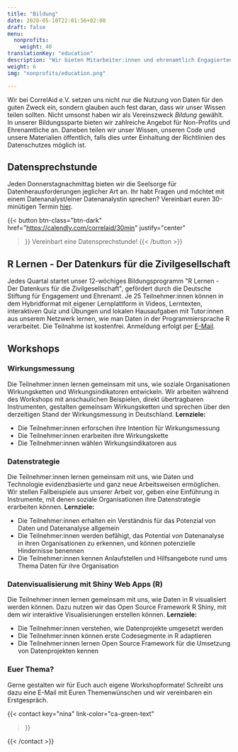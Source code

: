 ```yaml
---
title: "Bildung"
date: 2020-05-10T22:01:56+02:00
draft: false
menu:
  nonprofits:
    weight: 40
translationKey: "education"
description: "Wir bieten Mitarbeiter:innen und ehrenamtlich Engagierten aus gemeinnützigen Organisationen Möglichkeiten ihr Wissen über Daten zu verbessern."
weight: 6
img: "nonprofits/education.png"

---
```


Wir bei CorrelAid e.V. setzen uns nicht nur die Nutzung von Daten für den guten Zweck ein, sondern glauben auch fest daran, dass wir unser Wissen teilen sollten. Nicht umsonst haben wir als Vereinszweck *Bildung* gewählt. In unserer Bildungssparte bieten wir zahlreiche Angebot für Non-Profits und Ehrenamtliche an. Daneben teilen wir unser Wissen, unseren Code und unsere Materialien öffentlich, falls dies unter Einhaltung der Richtlinien des Datenschutzes möglich ist.


## Datensprechstunde
Jeden Donnerstagnachmittag bieten wir die Seelsorge für Datenherausforderungen jeglicher Art an. Ihr habt Fragen und möchtet mit einem Datenanalyst/einer Datenanalystin sprechen? Vereinbart euren 30-minütigen Termin [hier](https://calendly.com/correlaid/30min).

{{< button 
    btn-class="btn-dark"
    href="https://calendly.com/correlaid/30min"
    justify="center"
>}}
Vereinbart eine Datensprechstunde!
{{< /button >}}

## R Lernen - Der Datenkurs für die Zivilgesellschaft
Jedes Quartal startet unser 12-wöchiges Bildungsprogramm "R Lernen - Der Datenkurs für die Zivilgesellschaft", gefördert durch die Deutsche Stiftung für Engagement und Ehrenamt. Je 25 Teilnehmer:innen können in dem Hybridformat mit eigener Lernplattform in Videos, Lerntexten, interaktiven Quiz und Übungen und lokalen Hausaufgaben mit Tutor:innen aus unserem Netzwerk lernen, wie man Daten in der Programmiersprache R verarbeitet. Die Teilnahme ist kostenfrei. Anmeldung erfolgt per [E-Mail](nina.h@correlaid.org).

## Workshops
### Wirkungsmessung
Die Teilnehmer:innen lernen gemeinsam mit uns, wie soziale Organisationen Wirkungsketten und Wirkungsindikatoren entwickeln. Wir arbeiten während des Workshops mit anschaulichen Beispielen, direkt übertragbaren Instrumenten, gestalten gemeinsam Wirkungsketten und sprechen über den derzeitigen Stand der Wirkungsmessung in Deutschland.
**Lernziele:**
- Die Teilnehmer:innen erforschen ihre Intention für Wirkungsmessung
- Die Teilnehmer:innen erarbeiten ihre Wirkungskette
- Die Teilnehmer:innen wählen Wirkungsindikatoren aus

### Datenstrategie
Die Teilnehmer:innen lernen gemeinsam mit uns, wie Daten und Technologie evidenzbasierte und ganz neue Arbeitsweisen ermöglichen. Wir stellen Fallbeispiele aus unserer Arbeit vor, geben eine Einführung in Instrumente, mit denen soziale Organisationen ihre Datenstrategie erarbeiten können.
**Lernziele:**
- Die Teilnehmer:innen erhalten ein Verständnis für das Potenzial von Daten und Datenanalyse allgemein
- Die Teilnehmer:innen werden befähigt, das Potential von Datenanalyse in ihren Organisationen zu erkennen, und können potenzielle Hindernisse benennen
- Die Teilnehmer:innen kennen Anlaufstellen und Hilfsangebote rund ums Thema Daten für ihre Organisation

### Datenvisualisierung mit Shiny Web Apps (R)
Die Teilnehmer:innen lernen gemeinsam mit uns, wie Daten in R visualisiert werden können. Dazu nutzen wir das Open Source Framework R Shiny, mit dem wir interaktive Visualisierungen erstellen können.
**Lernziele:**
- Die Teilnehmer:innen verstehen, wie Datenprojekte umgesetzt werden
- Die Teilnehmer:innen können erste Codesegmente in R adaptieren
- Die Teilnehmer:innen lernen Open Source Framework für die Umsetzung von Datenprojekten kennen

### Euer Thema?
Gerne gestalten wir für Euch auch eigene Workshopformate! Schreibt uns dazu eine E-Mail mit Euren Themenwünschen und wir vereinbaren ein Erstgespräch.

{{< contact
    key="nina"
    link-color="ca-green-text"
>}}

{{< /contact >}}
